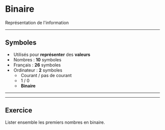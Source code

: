 # Binaire

Représentation de l'information

---

## Symboles

- &shy;<!-- .element: class="fragment" --> Utilisés pour **représenter** des **valeurs**
- &shy;<!-- .element: class="fragment" --> Nombres : **10** symboles
- &shy;<!-- .element: class="fragment" --> Français : **26** symboles
- &shy;<!-- .element: class="fragment" --> Ordinateur : **2** symboles
  - &shy;<!-- .element: class="fragment" --> Courant / pas de courant
  - &shy;<!-- .element: class="fragment" --> 1 / 0
  - &shy;<!-- .element: class="fragment" --> **Binaire**

---



---

## Exercice

Lister ensemble les premiers nombres en binaire.
